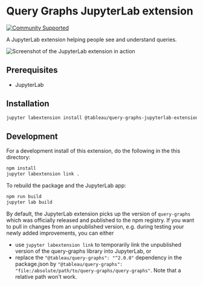 Query Graphs JupyterLab extension
============
[![Community Supported](https://img.shields.io/badge/Support%20Level-Community%20Supported-457387.svg)](https://www.tableau.com/support-levels-it-and-developer-tools)

A JupyterLab extension helping people see and understand queries.

![Screenshot of the JupyterLab extension in action](https://tableau.github.io/query-graphs/jupyterlab-extension/media/jupyterlab-screenshot.png)


## Prerequisites

* JupyterLab

## Installation

```bash
jupyter labextension install @tableau/query-graphs-jupyterlab-extension
```

## Development

For a development install of this extension, do the following in the this directory:

```bash
npm install
jupyter labextension link .
```

To rebuild the package and the JupyterLab app:

```bash
npm run build
jupyter lab build
```

By default, the JupyterLab extension picks up the version of `query-graphs` which was
officially released and published to the npm registry.
If you want to pull in changes from an unpublished version, e.g. during testing
your newly added improvements, you can either
* use `jupyter labextension link` to temporarily link the unpublished version of the query-graphs library into JupyterLab, or
* replace the `"@tableau/query-graphs": "^2.0.0"` dependency in the package.json by `"@tableau/query-graphs": "file:/absolute/path/to/query-graphs/query-graphs"`. Note that a relative path won't work.
